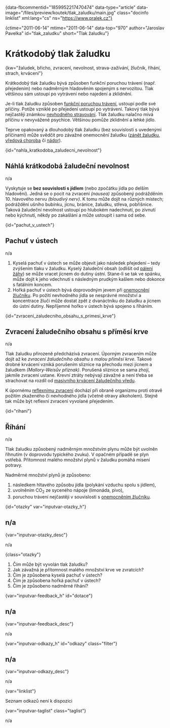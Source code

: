 
{data-fbcommentid="1859952217470474" data-type="article" data-image="/files/preview/koutek/tlak_zaludku/main.jpg" class="docinfo linklist" xml:lang="cs" ns="https://www.pralek.cz"}

{ctime="2011-06-14" mtime="2011-06-14" data-top="970" author="Jaroslav Pavelka" id="tlak_zaludku" short="Tlak žaludku"}

# Krátkodobý tlak žaludku

{kw="žaludek, břicho, zvracení, nevolnost, strava-zažívání, žlučník, říhání, strach, krvácení"}

Krátkodobý tlak žaludku bývá způsoben funkční poruchou trávení (např. přejedením) nebo nadměrným hladověním spojeným s nervozitou. Tlak většinou sám ustoupí po vytrávení nebo najedení a zklidnění. 

Je-li tlak žaludku způsoben [funkční poruchou trávení][1], ustoupí podle své příčiny. Potíže vzniklé po přejedení ustoupí po vytrávení. Takový tlak bývá nejčastěji známkou [nevhodného stravování][2]. Tlak žaludku nalačno mívá příčinu v nevyvážené psychice. Většinou pomůže zklidnění a lehké jídlo. 

Teprve opakovaný a dlouhodobý tlak žaludku (bez souvislosti s uvedenými příčinami) může svědčit pro závažné onemocnění žaludku ([zánět žaludku][3], [vředová choroba][4] či [nádor][5]). 

{id="nahla\_kratkodoba\_zaludecni_nevolnost"}

## Náhlá krátkodobá žaludeční nevolnost 

n/a 

Vyskytuje se **bez souvislosti s jídlem** (nebo zpočátku jídla po delším hladovění). Jedná se o pocit na zvracení _(nausea)_ způsobený podrážděním 10. hlavového nervu _(bloudivý nerv)_. K tomu může dojít na různých místech; podráždění ušního bubínku, jícnu, bránice, žaludku, střeva, pobřišnice. Taková žaludeční nevolnost ustoupí po hlubokém nadechnutí, po zívnutí nebo kýchnutí, někdy po zakašlání a může ustoupit i sama od sebe. 

{id="pachut\_v\_ustech"}

## Pachuť v ústech 

n/a 

  1. Kyselá pachuť v ústech se může objevit jako následek přejedení – tedy zvýšením tlaku v žaludku. Kyselý žaludeční obsah (odlišit od [pálení žáhy][3]) se může vracet jícnem do dutiny ústní. Stane-li se tak ve spánku, může dojít k jeho vdechnutí s následným prudkým kašlem nebo dokonce s fatálním koncem. 
  2. Hořká pachuť v ústech bývá doprovodným jevem při [onemocnění žlučníku][6]. Po požití nevhodného jídla se nesprávné množství a koncentrace žluči může dostat zpět z dvanáctníku do žaludku a jícnem do ústní dutiny. Nepříjemné hořko v ústech bývá spojeno s říháním. 

{id="zvraceni\_zaludecniho\_obsahu\_s\_primesi_krve"}

## Zvracení žaludečního obsahu s příměsí krve 

n/a 

Tlak žaludku přirozeně předcházívá zvracení. Úporným zvracením může dojít až ke _zvracení žaludečního obsahu s malou příměsí krve_. Takové drobné krvácení vzniká porušením sliznice na přechodu mezi jícnem a žaludkem _(Mallory-Weisův příznak)_. Porušená sliznice se sama zhojí, jakmile zvracení ustane. Krevní ztráty nebývají závažné a není třeba se strachovat na rozdíl od [masivního krvácení žaludečního vředu][5]. 

K úpornému [reflexnímu zvracení][1] dochází při obraně organizmu proti otravě požitím zkaženého či nevhodného jídla (včetně otravy alkoholem). Stejně tak může být reflexní zvracení vyvolané přejedením. 

{id="rihani"}

## Říhání 

n/a 

Tlak žaludku způsobený nadměrným množstvím plynu může být uvolněn říhnutím (v doprovodu typického zvuku). V opačném případě se plyn vstřebá. Přítomnost malého množství plynů v žaludku pomáhá mísení potravy. 

Nadměrné množství plynů je způsobeno: 

  1. následkem hltavého způsobu jídla (polykání vzduchu spolu s jídlem), 
  2. uvolněním CO<sub>2</sub> ze syceného nápoje (limonáda, pivo), 
  3. poruchou trávení nejčastěji v souvislosti s [onemocněním žlučníku][6]. 

{id="otazky" var="inputvar-otazky_h"}

## n/a 

{var="inputvar-otazky_desc"}

n/a 

{class="otazky"}

  1. Čím může být vyvolán tlak žaludku? 
  2. Jak závažná je přítomnost malého množství krve ve zvratcích? 
  3. Čím je způsobena kyselá pachuť v ústech? 
  4. Čím je způsobena hořká pachuť v ústech? 
  5. Čím je způsobeno nadměrné říhání? 

{var="inputvar-feedback_h" id="dotace"}

## n/a 

{var="inputvar-feedback_desc"}

n/a 

{var="inputvar-odkazy_h" id="odkazy" class="filter"}

## n/a 

{var="inputvar-odkazy_desc"}

n/a 

{var="linklist"}

Seznam odkazů není k dispozici 

{var="inputvar-taglist" class="taglist"}

n/a

 [1]: travici_potize
 [2]: zdrave_traveni
 [3]: bolest_zaludku
 [4]: zaludecni_vredy
 [5]: komplikace_vredu
 [6]: zlucove_kameny


